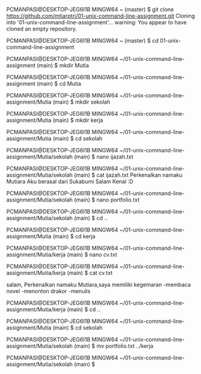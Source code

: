 PCMANPASI@DESKTOP-JEG6I1B MINGW64 ~ (master)
$ git clone https://github.com/mtiarptri/01-unix-command-line-assignment.git
Cloning into '01-unix-command-line-assignment'...
warning: You appear to have cloned an empty repository.

PCMANPASI@DESKTOP-JEG6I1B MINGW64 ~ (master)
$ cd 01-unix-command-line-assignment

PCMANPASI@DESKTOP-JEG6I1B MINGW64 ~/01-unix-command-line-assignment (main)
$ mkdir Mutia

PCMANPASI@DESKTOP-JEG6I1B MINGW64 ~/01-unix-command-line-assignment (main)
$ cd Mutia

PCMANPASI@DESKTOP-JEG6I1B MINGW64 ~/01-unix-command-line-assignment/Mutia (main)
$ mkdir sekolah

PCMANPASI@DESKTOP-JEG6I1B MINGW64 ~/01-unix-command-line-assignment/Mutia (main)
$ mkdir kerja

PCMANPASI@DESKTOP-JEG6I1B MINGW64 ~/01-unix-command-line-assignment/Mutia (main)
$ cd sekolah

PCMANPASI@DESKTOP-JEG6I1B MINGW64 ~/01-unix-command-line-assignment/Mutia/sekolah (main)
$ nano ijazah.txt

PCMANPASI@DESKTOP-JEG6I1B MINGW64 ~/01-unix-command-line-assignment/Mutia/sekolah (main)
$ cat ijazah.txt
Perkenalkan namaku Mutiara
Aku berasal dari Sukabumi
Salam Kenal :D

PCMANPASI@DESKTOP-JEG6I1B MINGW64 ~/01-unix-command-line-assignment/Mutia/sekolah (main)
$ nano portfolio.txt

PCMANPASI@DESKTOP-JEG6I1B MINGW64 ~/01-unix-command-line-assignment/Mutia/sekolah (main)
$ cd ..

PCMANPASI@DESKTOP-JEG6I1B MINGW64 ~/01-unix-command-line-assignment/Mutia (main)
$ cd kerja

PCMANPASI@DESKTOP-JEG6I1B MINGW64 ~/01-unix-command-line-assignment/Mutia/kerja (main)
$ nano cv.txt

PCMANPASI@DESKTOP-JEG6I1B MINGW64 ~/01-unix-command-line-assignment/Mutia/kerja (main)
$ cat cv.txt

salam,
Perkenalkan namaku Mutiara,saya memiliki kegemaran
-membaca novel
-menonton drakor
-menulis

PCMANPASI@DESKTOP-JEG6I1B MINGW64 ~/01-unix-command-line-assignment/Mutia/kerja (main)
$ cd ..

PCMANPASI@DESKTOP-JEG6I1B MINGW64 ~/01-unix-command-line-assignment/Mutia (main)
$ cd sekolah

PCMANPASI@DESKTOP-JEG6I1B MINGW64 ~/01-unix-command-line-assignment/Mutia/sekolah (main)
$ mv portfolio.txt ../kerja

PCMANPASI@DESKTOP-JEG6I1B MINGW64 ~/01-unix-command-line-assignment/Mutia/sekolah (main)
$















































































































































































































































































































































































































